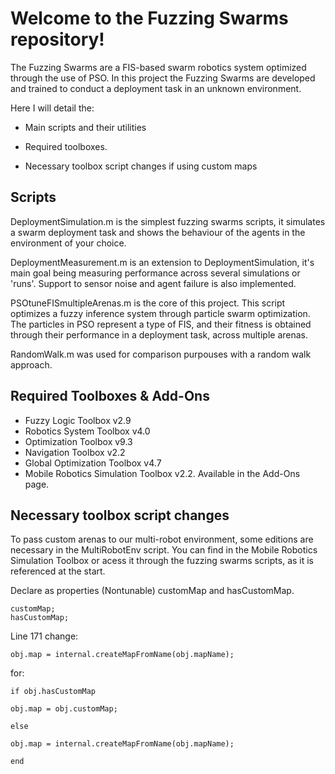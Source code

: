 # Welcome to the Fuzzing Swarms repository!

The Fuzzing Swarms are a FIS-based swarm robotics system optimized through the use of PSO. In this project the Fuzzing Swarms are developed and trained to conduct a deployment task in an unknown environment.

Here I will detail the:

* Main scripts and their utilities

* Required toolboxes.

* Necessary toolbox script changes if using custom maps

## Scripts

DeploymentSimulation.m is the simplest fuzzing swarms scripts, it simulates a swarm deployment task and shows the behaviour of the agents in the environment of your choice.

DeploymentMeasurement.m is an extension to DeploymentSimulation, it's main goal being measuring performance across several simulations or 'runs'. Support to sensor noise and agent failure is also implemented.

PSOtuneFISmultipleArenas.m is the core of this project. This script optimizes a fuzzy inference system through particle swarm optimization. The particles in PSO represent a type of FIS, and their fitness is obtained through their performance in a deployment task, across multiple arenas.

RandomWalk.m was used for comparison purpouses with a random walk approach. 


## Required Toolboxes & Add-Ons

* Fuzzy Logic Toolbox v2.9
* Robotics System Toolbox v4.0
* Optimization Toolbox v9.3
* Navigation Toolbox v2.2
* Global Optimization Toolbox v4.7
* Mobile Robotics Simulation Toolbox v2.2. Available in the Add-Ons page.

## Necessary toolbox script changes

To pass custom arenas to our multi-robot environment, some editions are necessary in the 
MultiRobotEnv script. You can find in the Mobile Robotics Simulation Toolbox or acess it through
the fuzzing swarms scripts, as it is referenced at the start.

Declare as properties (Nontunable) customMap and hasCustomMap.

```
customMap;
hasCustomMap;
```

Line 171 change:
```
obj.map = internal.createMapFromName(obj.mapName);
```            

for:
```
if obj.hasCustomMap

obj.map = obj.customMap;

else
	
obj.map = internal.createMapFromName(obj.mapName);

end
```